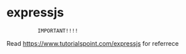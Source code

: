 # expressjs

              IMPORTANT!!!!


Read https://www.tutorialspoint.com/expressjs for referrece
